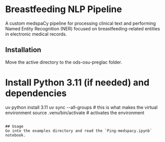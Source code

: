 # Breastfeeding NLP Pipeline

A custom medspaCy pipeline for processing clinical text and performing Named Entity Recognition (NER) focused on breastfeeding-related entities in electronic medical records.

## Installation
Move the active directory to the ods-osu-preglac folder.

# Install Python 3.11 (if needed) and dependencies
uv python install 3.11
uv sync --all-groups # this is what makes the virtual environment
source .venv/bin/activate # activates the environment
```

## Usage
Go into the examples directory and read the `Ping-medspacy.ipynb` notebook.